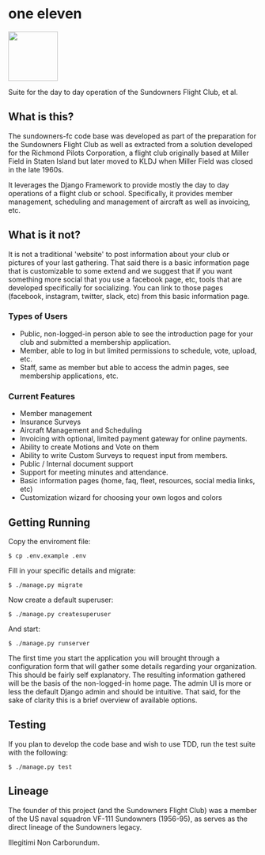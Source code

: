 # one eleven

<img src="https://raw.githubusercontent.com/closeair/sundowners-fc/dev/static/img/logo.png" width="100"/>

Suite for the day to day operation of the Sundowners Flight Club, et al.

## What is this?

The sundowners-fc code base was developed as part of the preparation for the Sundowners Flight Club as well as extracted from a solution developed for the Richmond Pilots Corporation, a flight club originally based at Miller Field in Staten Island but later moved to KLDJ when Miller Field was closed in the late 1960s.

It leverages the Django Framework to provide mostly the day to day operations of a flight club or school. Specifically, it provides member management, scheduling and management of aircraft as well as invoicing, etc.

## What is it not?

It is not a traditional 'website' to post information about your club or pictures of your last gathering. That said there is a basic information page that is customizable to some extend and we suggest that if you want something more social that you use a facebook page, etc, tools that are developed specifically for socializing. You can link to those pages (facebook, instagram, twitter, slack, etc) from this basic information page.

### Types of Users

* Public, non-logged-in person able to see the introduction page for your club and submitted a membership application.
* Member, able to log in but limited permissions to schedule, vote, upload, etc.
* Staff, same as member but able to access the admin pages, see membership applications, etc.

### Current Features

* Member management
* Insurance Surveys
* Aircraft Management and Scheduling
* Invoicing with optional, limited payment gateway for online payments.
* Ability to create Motions and Vote on them
* Ability to write Custom Surveys to request input from members.
* Public / Internal document support
* Support for meeting minutes and attendance.
* Basic information pages (home, faq, fleet, resources, social media links, etc)
* Customization wizard for choosing your own logos and colors

## Getting Running

Copy the enviroment file:

    $ cp .env.example .env

Fill in your specific details and migrate:

    $ ./manage.py migrate

Now create a default superuser:

    $ ./manage.py createsuperuser

And start:

    $ ./manage.py runserver

The first time you start the application you will brought through a configuration form that will gather some details regarding your organization. This should be fairly self explanatory. The resulting information gathered will be the basis of the non-logged-in home page. The admin UI is more or less the default Django admin and should be intuitive. That said, for the sake of clarity this is a brief overview of available options.


## Testing

If you plan to develop the code base and wish to use TDD, run the test suite with the following:

    $ ./manage.py test


## Lineage
The founder of this project (and the Sundowners Flight Club) was a member of the US naval squadron VF-111 Sundowners (1956-95), as serves as the direct lineage of the Sundowners legacy.

Illegitimi Non Carborundum.
